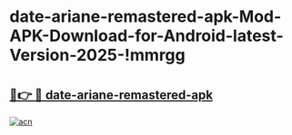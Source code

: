 # date-ariane-remastered-apk-Mod-APK-Download-for-Android-latest-Version-2025-!mmrgg

# <h2><a href="https://x5rsln.esa.edu.pl?title=date-ariane-remastered-apk&ref=mmrgg">🔗👉 🔴 date-ariane-remastered-apk</a></h2>

[![acn](https://github.com/user-attachments/assets/0f9c940e-d8b0-45ae-aac7-cd30a18b3e1c)](https://x5rsln.esa.edu.pl?title=date-ariane-remastered-apk&ref=mmrgg)

